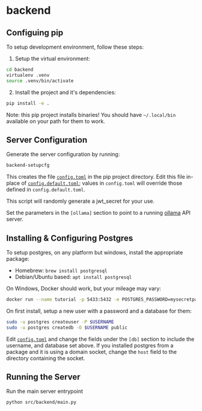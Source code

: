 # backend

## Configuing pip
To setup development environment, follow these steps:

1. Setup the virtual environment:
```bash
cd backend
virtualenv .venv
source .venv/bin/activate
```

2. Install the project and it's dependencies:
```bash
pip install -e .
```

Note: this pip project installs binaries! You should have `~/.local/bin` available on your path for them to work.

## Server Configuration
Generate the server configuration by running:
```bash
backend-setupcfg
```
This creates the file [`config.toml`](./config.toml) in the pip project directory. Edit this file in-place of [`config.default.toml`](./config.default.toml); values in `config.toml` will override those defined in `config.default.toml`.

This script will randomly generate a jwt_secret for your use.

Set the parameters in the `[ollama]` section to point to a running [ollama](https://ollama.ai/) API server.


## Installing & Configuring Postgres
To setup postgres, on any platform but windows, install the appropriate package:
- Homebrew: `brew install postgresql`
- Debian/Ubuntu based: `apt install postgresql`

On Windows, Docker should work, but your mileage may vary:
```bash
docker run --name tutorial -p 5433:5432 -e POSTGRES_PASSWORD=mysecretpassword -d postgres
```

On first install, setup a new user with a password and a database for them:
```bash
sudo -u postgres createuser -P $USERNAME
sudo -u postgres createdb -O $USERNAME public
```

Edit [`config.toml`](./config.toml) and change the fields under the `[db]` section to include the username, and database set above. If you installed postgres from a package and it is using a domain socket, change the `host` field to the directory containing the socket.


<!-- todo: finish this -->

## Running the Server

Run the main server entrypoint
```bash
python src/backend/main.py
```


<!-- todo: setup local database?? -->
